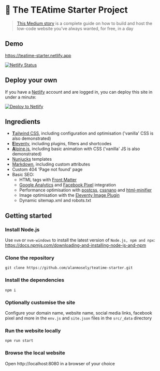 # 🍵 The TEAtime Starter Project

> [This Medium story](https://medium.com/geekculture/build-and-host-the-low-code-website-you-always-wanted-734f43c25874) is a complete guide on how to build and host the low-code website you’ve always wanted, for free, in a day

## Demo

https://teatime-starter.netlify.app

[![Netlify Status](https://api.netlify.com/api/v1/badges/816074af-e902-4e3b-80d6-c52cfe65e8e4/deploy-status)](https://app.netlify.com/sites/teatime-starter/deploys)

## Deploy your own

If you have a [Netlify](https://netlify.com) account and are logged in, you can deploy this site in under a minute:

<a href="https://app.netlify.com/start/deploy?repository=https://github.com/alanmosely/teatime-starter"><img src="https://www.netlify.com/img/deploy/button.svg" alt="Deploy to Netlify"></a>

## Ingredients

- [**T**ailwind CSS](https://tailwindcss.com), including configuration and optimisation ('vanilla' CSS is also demonstrated)
- [**E**leventy](https://www.11ty.dev), including plugins, filters and shortcodes
- [**A**lpine.js](https://alpinejs.dev), including basic animation with CSS ('vanilla' JS is also demonstrated)
- [Nunjucks](https://mozilla.github.io/nunjucks) templates
- [Markdown](https://www.markdownguide.org), including custom attributes
- Custom 404 'Page not found' page
- Basic SEO:
  - HTML tags with [Front Matter](https://www.11ty.dev/docs/data-frontmatter)
  - [Google Analytics](https://analytics.google.com) and [Facebook Pixel](https://www.facebook.com/business/learn/facebook-ads-pixel) integration
  - Performance optimisation with [postcss](https://postcss.org), [cssnano](https://cssnano.co) and [html-minifier](https://www.npmjs.com/package/html-minifier)
  - Image optimisation with the [Eleventy Image Plugin](https://www.11ty.dev/docs/plugins/image)
  - Dynamic sitemap.xml and robots.txt

## Getting started

### Install Node.js

Use `nvm` or `nvm-windows` to install the latest version of `Node.js, npm and npx`: https://docs.npmjs.com/downloading-and-installing-node-js-and-npm

### Clone the repository

```
git clone https://github.com/alanmosely/teatime-starter.git
```

### Install the dependencies

```
npm i
```

### Optionally customise the site

Configure your domain name, website name, social media links, facebook pixel and more in the `env.js` and `site.json` files in the `src/_data` directory

### Run the website locally

```
npm run start
```

### Browse the local website

Open http://localhost:8080 in a browser of your choice
